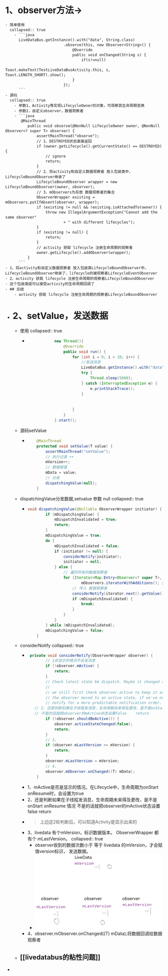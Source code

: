 # 1、observer方法->
	- 简单使用
	  collapsed:: true
		- ```java
		  LiveDataBus.getInstance().with("data", String.class)
		                      .observe(this, new Observer<String>() {
		                          @Override
		                          public void onChanged(String s) {
		                              if(s!=null)
		                              Toast.makeText(TestLiveDataBusActivity.this, s, Toast.LENGTH_SHORT).show();
		                          }
		                      });
		  ```
	- 源码
	  collapsed:: true
		- 参数1，Activity等实现LifecycleOwner的对象，可观察其生命周期变换
		- 参数2，自定义observer，数据观察者
		- ```java
		   @MainThread
		      public void observe(@NonNull LifecycleOwner owner, @NonNull Observer<? super T> observer) {
		          assertMainThread("observe");
		          // 1、DESTROYED状态直接返回
		          if (owner.getLifecycle().getCurrentState() == DESTROYED) {
		              // ignore
		              return;
		          }
		          // 2、将activity和自定义数据观察者 放入包装类中，LifecycleBoundObserver继承了
		          LifecycleBoundObserver wrapper = new LifecycleBoundObserver(owner, observer);
		          // 3、mObservers为存放 数据观察者的集合
		          ObserverWrapper existing = mObservers.putIfAbsent(observer, wrapper);
		          if (existing != null && !existing.isAttachedTo(owner)) {
		              throw new IllegalArgumentException("Cannot add the same observer"
		                      + " with different lifecycles");
		          }
		          if (existing != null) {
		              return;
		          }
		          // activity 获取 lifecycle 注册生命周期的观察者
		          owner.getLifecycle().addObserver(wrapper);
		      }
		  ```
	- 1、将activity和自定义数据观察者 放入包装类LifecycleBoundObserver中，LifecycleBoundObserver继承了，lifecycle的被观察者LifecycleEventObserver
	- 2、activity 获取 lifecycle 注册生命周期的观察者LifecycleBoundObserver
	- 这个包装类就可以接受activity的生命周期回调了
	- ## 总结
		- activity 获取 lifecycle 注册生命周期的观察者LifecycleBoundObserver
- # 2、setValue，发送数据
	- 使用
	  collapsed:: true
		- ```java
		              new Thread(){
		                  @Override
		                  public void run() {
		                      for (int i = 0; i < 10; i++) {
		                          //发送消息
		                          LiveDataBus.getInstance().with("data", String.class).postValue("jett");
		                          try {
		                              Thread.sleep(5000);
		                          } catch (InterruptedException e) {
		                              e.printStackTrace();
		                          }
		  
		  
		                      }
		                  }
		              }.start();
		  ```
	- 源码setValue
		- ```java
		      @MainThread
		      protected void setValue(T value) {
		          assertMainThread("setValue");
		          // 执行记录 ++ 
		          mVersion++;
		          // 数据赋值
		          mData = value;
		          // 分发
		          dispatchingValue(null);
		      }
		  ```
	- dispatchingValue分发数据,setvalue 参数 null
	  collapsed:: true
		- ```java
		  void dispatchingValue(@Nullable ObserverWrapper initiator) {
		          if (mDispatchingValue) {
		              mDispatchInvalidated = true;
		              return;
		          }
		          mDispatchingValue = true;
		          do {
		              mDispatchInvalidated = false;
		              if (initiator != null) {
		                  considerNotify(initiator);
		                  initiator = null;
		              } else {
		                  // 遍历所有的数据观察者
		                  for (Iterator<Map.Entry<Observer<? super T>, ObserverWrapper>> iterator =
		                          mObservers.iteratorWithAdditions(); iterator.hasNext(); ) {
		                      // 传入 数据观察者
		                      considerNotify(iterator.next().getValue());
		                      if (mDispatchInvalidated) {
		                          break;
		                      }
		                  }
		              }
		          } while (mDispatchInvalidated);
		          mDispatchingValue = false;
		      }
		  
		  ```
	- considerNotify
	  collapsed:: true
		- ```java
		   private void considerNotify(ObserverWrapper observer) {
		          // 1非显示的情况不会发消息
		          if (!observer.mActive) {
		              return;
		          }
		          // Check latest state b4 dispatch. Maybe it changed state but we didn't get the event yet.
		          //
		          // we still first check observer.active to keep it as the entrance for events. So even if
		          // the observer moved to an active state, if we've not received that event, we better not
		          // notify for a more predictable notification order.
		     // 2、还是判断如果在子线程发消息，生命周期未来得及更改，是不是onStart onResume 情况
		     // 不是的话就把observer的mActive状态设置false    return
		          if (!observer.shouldBeActive()) {
		              observer.activeStateChanged(false);
		              return;
		          }
		          // 3、
		          if (observer.mLastVersion >= mVersion) {
		              return;
		          }
		          observer.mLastVersion = mVersion;
		          // 4、
		          observer.mObserver.onChanged((T) mData);
		      }
		  ```
		- 1、mActive是否是显示的情况。在Lifecycle中，生命周期为onStart onResume时，会设置为true
		- 2、还是判断如果在子线程发消息，生命周期未来得及更改，是不是onStart onResume 情况
		     不是的话就把observer的mActive状态设置false    return
		- > 上边这2轮判断后，可以知道Activity是显示出来的
		- 3、livedata 有个mVersion，标识数据版本。 ObserverWrapper 都有个 mLastVersion。
		  collapsed:: true
			- observer收到的数据次数小于 等于 livedata 的mVersion，才会赋值version标识， 发送数据。
			- ![image.png](../assets/image_1691629850751_0.png)
		- 4、observer.mObserver.onChanged((T) mData);将数据回调给数据观察者
	- ## [[livedatabus的粘性问题]]
-
